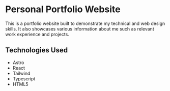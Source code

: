 # Personal Portfolio Website

This is a portfolio website built to demonstrate my technical and web design skills. It also showcases various information about me such as relevant work experience and projects.

## Technologies Used

* Astro
* React
* Tailwind
* Typescript
* HTML5